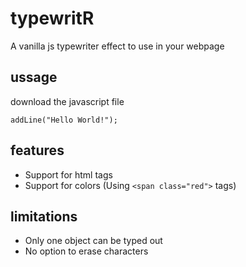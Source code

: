 # typewritR
A vanilla js typewriter effect to use in your webpage


## ussage
download the javascript file

```
addLine("Hello World!");
```

## features
 - Support for html tags
 - Support for colors (Using `<span class="red">` tags)

## limitations
  - Only one object can be typed out
  - No option to erase characters
